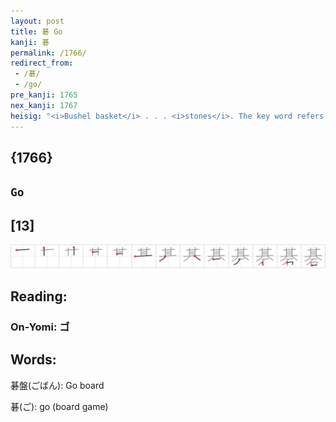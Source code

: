 ```yaml
---
layout: post
title: 碁 Go
kanji: 碁
permalink: /1766/
redirect_from:
 - /碁/
 - /go/
pre_kanji: 1765
nex_kanji: 1767
heisig: "<i>Bushel basket</i> . . . <i>stones</i>. The key word refers to the Japanese game played with black and white colored <i>stones</i> on a lined board."
---
```


## {1766}

## `Go`

## [13]

<div class="stroke"><img src="../images/E7A281.png" /></div>

## Reading:

### On-Yomi: ゴ

## Words:

碁盤(ごばん): Go board

碁(ご): go (board game)
